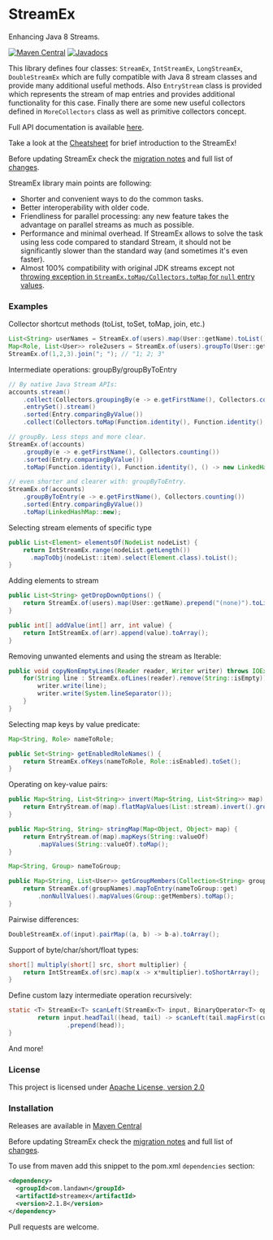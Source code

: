 # StreamEx
Enhancing Java 8 Streams.

[![Maven Central](https://img.shields.io/maven-central/v/com.landawn/streamex.svg)](https://maven-badges.herokuapp.com/maven-central/com.landawn/streamex/)
[![Javadocs](https://www.javadoc.io/badge/com.landawn/streamex.svg)](https://www.javadoc.io/doc/com.landawn/streamex)

This library defines four classes: `StreamEx`, `IntStreamEx`, `LongStreamEx`, `DoubleStreamEx`
which are fully compatible with Java 8 stream classes and provide many additional useful methods.
Also `EntryStream` class is provided which represents the stream of map entries and provides
additional functionality for this case. Finally there are some new useful collectors defined in `MoreCollectors`
class as well as primitive collectors concept.

Full API documentation is available [here](https://www.javadoc.io/doc/com.landawn/streamex).

Take a look at the [Cheatsheet](CHEATSHEET.md) for brief introduction to the StreamEx!

Before updating StreamEx check the [migration notes](MIGRATION.md) and full list of [changes](CHANGES.md).

StreamEx library main points are following:

* Shorter and convenient ways to do the common tasks.
* Better interoperability with older code.
* Friendliness for parallel processing: any new feature takes the advantage on parallel streams as much as possible.
* Performance and minimal overhead. If StreamEx allows to solve the task using less code compared to standard Stream, it
should not be significantly slower than the standard way (and sometimes it's even faster).
* Almost 100% compatibility with original JDK streams except not [throwing exception in `StreamEx.toMap/Collectors.toMap` for `null` entry values](https://stackoverflow.com/questions/24630963/java-8-nullpointerexception-in-collectors-tomap).

### Examples

Collector shortcut methods (toList, toSet, toMap, join, etc.)
```java
List<String> userNames = StreamEx.of(users).map(User::getName).toList();
Map<Role, List<User>> role2users = StreamEx.of(users).groupTo(User::getRole);
StreamEx.of(1,2,3).join("; "); // "1; 2; 3"
```

Intermediate operations: groupBy/groupByToEntry

```java
// By native Java Stream APIs:
accounts.stream()
    .collect(Collectors.groupingBy(e -> e.getFirstName(), Collectors.counting()))
    .entrySet().stream()
    .sorted(Entry.comparingByValue())
    .collect(Collectors.toMap(Function.identity(), Function.identity(), () -> new LinkedHashMap<>()));

// groupBy. Less steps and more clear.
StreamEx.of(accounts)
    .groupBy(e -> e.getFirstName(), Collectors.counting())
    .sorted(Entry.comparingByValue())
    .toMap(Function.identity(), Function.identity(), () -> new LinkedHashMap<>());

// even shorter and clearer with: groupByToEntry.
StreamEx.of(accounts)
    .groupByToEntry(e -> e.getFirstName(), Collectors.counting())
    .sorted(Entry.comparingByValue())
    .toMap(LinkedHashMap::new);
```

Selecting stream elements of specific type
```java
public List<Element> elementsOf(NodeList nodeList) {
    return IntStreamEx.range(nodeList.getLength())
      .mapToObj(nodeList::item).select(Element.class).toList();
}
```

Adding elements to stream
```java
public List<String> getDropDownOptions() {
    return StreamEx.of(users).map(User::getName).prepend("(none)").toList();
}

public int[] addValue(int[] arr, int value) {
    return IntStreamEx.of(arr).append(value).toArray();
}
```

Removing unwanted elements and using the stream as Iterable:
```java
public void copyNonEmptyLines(Reader reader, Writer writer) throws IOException {
    for(String line : StreamEx.ofLines(reader).remove(String::isEmpty)) {
        writer.write(line);
        writer.write(System.lineSeparator());
    }
}
```

Selecting map keys by value predicate:
```java
Map<String, Role> nameToRole;

public Set<String> getEnabledRoleNames() {
    return StreamEx.ofKeys(nameToRole, Role::isEnabled).toSet();
}
```

Operating on key-value pairs:
```java
public Map<String, List<String>> invert(Map<String, List<String>> map) {
    return EntryStream.of(map).flatMapValues(List::stream).invert().groupTo();
}

public Map<String, String> stringMap(Map<Object, Object> map) {
    return EntryStream.of(map).mapKeys(String::valueOf)
        .mapValues(String::valueOf).toMap();
}

Map<String, Group> nameToGroup;

public Map<String, List<User>> getGroupMembers(Collection<String> groupNames) {
    return StreamEx.of(groupNames).mapToEntry(nameToGroup::get)
        .nonNullValues().mapValues(Group::getMembers).toMap();
}
```

Pairwise differences:
```java
DoubleStreamEx.of(input).pairMap((a, b) -> b-a).toArray();
```

Support of byte/char/short/float types:
```java
short[] multiply(short[] src, short multiplier) {
    return IntStreamEx.of(src).map(x -> x*multiplier).toShortArray(); 
}
```

Define custom lazy intermediate operation recursively:
```java
static <T> StreamEx<T> scanLeft(StreamEx<T> input, BinaryOperator<T> operator) {
        return input.headTail((head, tail) -> scanLeft(tail.mapFirst(cur -> operator.apply(head, cur)), operator)
                .prepend(head));
}
```

And more!

### License

This project is licensed under [Apache License, version 2.0](https://www.apache.org/licenses/LICENSE-2.0)

### Installation

Releases are available in [Maven Central](https://repo1.maven.org/maven2/com/landawn/streamex/)

Before updating StreamEx check the [migration notes](MIGRATION.md) and full list of [changes](CHANGES.md).

To use from maven add this snippet to the pom.xml `dependencies` section:

```xml
<dependency>
  <groupId>com.landawn</groupId>
  <artifactId>streamex</artifactId>
  <version>2.1.8</version>
</dependency>
```

Pull requests are welcome.
